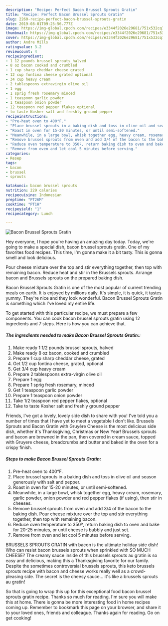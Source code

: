 ```yaml
---
description: "Recipe: Perfect Bacon Brussel Sprouts Gratin"
title: "Recipe: Perfect Bacon Brussel Sprouts Gratin"
slug: 2260-recipe-perfect-bacon-brussel-sprouts-gratin
date: 2019-08-01T09:25:56.777Z
image: https://img-global.cpcdn.com/recipes/e3344f2026e29681/751x532cq70/bacon-brussel-sprouts-gratin-recipe-main-photo.jpg
thumbnail: https://img-global.cpcdn.com/recipes/e3344f2026e29681/751x532cq70/bacon-brussel-sprouts-gratin-recipe-main-photo.jpg
cover: https://img-global.cpcdn.com/recipes/e3344f2026e29681/751x532cq70/bacon-brussel-sprouts-gratin-recipe-main-photo.jpg
author: Andre Mills
ratingvalue: 3.2
reviewcount: 4
recipeingredient:
- 1 12 pounds brussel sprouts halved
- 8 oz bacon cooked and crumbled
- 1 cup sharp cheddar cheese grated
- 12 cup fontina cheese grated optional
- 34 cup heavy cream
- 2 tablespoons extravirgin olive oil
- 1 egg
- 1 sprig fresh rosemary minced
- 1 teaspoon garlic powder
- 1 teaspoon onion powder
- 12 teaspoon red pepper flakes optional
- to taste Kosher salt and freshly ground pepper
recipeinstructions:
- "Pre-heat oven to 400°F."
- "Place brussel sprouts in a baking dish and toss in olive oil and season generously with salt and pepper."
- "Roast in oven for 15-20 minutes, or until semi-softened."
- "Meanwhile, in a large bowl, whisk together egg, heavy cream, rosemary, garlic powder, onion powder and red pepper flakes (if using), then stir in cheeses."
- "Remove brussel sprouts from oven and add 3/4 of the bacon to the baking dish. Pour cheese mixture over the top and stir everything together, then top with remaining bacon."
- "Reduce oven temperature to 350º, return baking dish to oven and bake for 20-25 minutes, or until cheese is bubbly and just set."
- "Remove from oven and let cool 5 minutes before serving."
categories:
- Resep
tags:
- bacon
- brussel
- sprouts

katakunci: bacon brussel sprouts
nutrition: 229 calories
recipecuisine: Indonesian
preptime: "PT26M"
cooktime: "PT1H"
recipeyield: "1"
recipecategory: Lunch

---
```



![Bacon Brussel Sprouts Gratin](https://img-global.cpcdn.com/recipes/e3344f2026e29681/751x532cq70/bacon-brussel-sprouts-gratin-recipe-main-photo.jpg)

Hey everyone, I hope you're having an amazing day today. Today, we're going to make a special dish, bacon brussel sprouts gratin. One of my favorites food recipes. This time, I'm gonna make it a bit tasty. This is gonna smell and look delicious.

Pour cheese mixture over the top and stir everything together, then top with remaining bacon. Reduce heat and stir in the Brussels sprouts. Arrange bacon and Brussels sprouts on the prepared baking dish.

Bacon Brussel Sprouts Gratin is one of the most popular of current trending meals on earth. It is enjoyed by millions daily. It's simple, it is quick, it tastes yummy. They're nice and they look wonderful. Bacon Brussel Sprouts Gratin is something which I've loved my entire life.


To get started with this particular recipe, we must prepare a few components. You can cook bacon brussel sprouts gratin using 12 ingredients and 7 steps. Here is how you can achieve that.

##### The ingredients needed to make Bacon Brussel Sprouts Gratin::

1. Make ready 1 1/2 pounds brussel sprouts, halved
1. Make ready 8 oz bacon, cooked and crumbled
1. Prepare 1 cup sharp cheddar cheese, grated
1. Get 1/2 cup fontina cheese, grated, optional
1. Get 3/4 cup heavy cream
1. Prepare 2 tablespoons extra-virgin olive oil
1. Prepare 1 egg
1. Prepare 1 sprig fresh rosemary, minced
1. Get 1 teaspoon garlic powder
1. Prepare 1 teaspoon onion powder
1. Take 1/2 teaspoon red pepper flakes, optional
1. Take to taste Kosher salt and freshly ground pepper


Friends, I&#39;ve got a lovely, lovely side dish to share with you! I&#39;ve told you a number of times that I have yet to meet a vegetable I don&#39;t like. Brussels Sprouts and Bacon Gratin with Gruyère Cheese is the most delicious side dish, whether it&#39;s Thanksgiving, Christmas or New Year! Brussels sprouts and bacon are browned in the pan, then covered in cream sauce, topped with Gruyere cheese, breadcrumbs and butter and baked in the oven for a crispy finish. 

##### Steps to make Bacon Brussel Sprouts Gratin:

1. Pre-heat oven to 400°F.
1. Place brussel sprouts in a baking dish and toss in olive oil and season generously with salt and pepper.
1. Roast in oven for 15-20 minutes, or until semi-softened.
1. Meanwhile, in a large bowl, whisk together egg, heavy cream, rosemary, garlic powder, onion powder and red pepper flakes (if using), then stir in cheeses.
1. Remove brussel sprouts from oven and add 3/4 of the bacon to the baking dish. Pour cheese mixture over the top and stir everything together, then top with remaining bacon.
1. Reduce oven temperature to 350º, return baking dish to oven and bake for 20-25 minutes, or until cheese is bubbly and just set.
1. Remove from oven and let cool 5 minutes before serving.


BRUSSELS SPROUTS GRATIN with bacon is the ultimate holiday side dish! Who can resist bacon brussels sprouts when sprinkled with SO MUCH CHEESE? The creamy sauce inside of this brussels sprouts au gratin is so easy and delicious, making this a Thanksgiving favorite for our family. Despite the sometimes controversial brussels sprouts, this keto brussels sprouts recipe with bacon and cheese works really well as a crowd-pleasing side. The secret is the cheesy sauce… it&#39;s like a brussels sprouts au gratin! 

So that is going to wrap this up for this exceptional food bacon brussel sprouts gratin recipe. Thanks so much for reading. I'm sure you will make this at home. There is gonna be more interesting food in home recipes coming up. Remember to bookmark this page on your browser, and share it to your loved ones, friends and colleague. Thanks again for reading. Go on get cooking!
